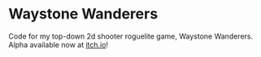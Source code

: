 # Waystone Wanderers

Code for my top-down 2d shooter roguelite game, Waystone Wanderers.
Alpha available now at [itch.io](https://meatnyan.itch.io/waystone-wanderers)!
